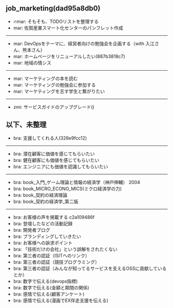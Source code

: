 job_marketing(dad95a8db0)
---

- 🔥mar: そもそも、TODOリストを整理する
- mar: 佐賀産業スマート化センターのパンフレット作成

---
- mar: DevOpsをテーマに、経営者向けの勉強会を企画する（with 入江さん、熊本さん）
- mar: ホームページをリニューアルしたい(887b3818c7)
- mar: 地域の情シス


---
- mar: マーケティングの本を読む
- mar: マーケティングの勉強会に参加する
- mar: マーケティングを志す学生と繋がりたい

---
- zmi: サービスガイドのアップグレード()

## 以下、未整理
- bra: 支援してくれる人(328e9fcc12)

---
- bra: 潜在顧客に価値を感じてもらいたい
- bra: 健在顧客にも価値を感じてもらいたい
- bra: エンジニアにも価値を認識してもらいたい

---
- bra: book_入門_ゲーム理論と情報の経済学（神戸伸輔） 2004
- bra: book_MICRO_ECONO_MICS(ミクロ経済学の力)
- bra: book_契約の経済理論
- bra: book_契約の経済学_第二版

---
- bra: お客様の声を掲載する c2a109486f
- bra: 登壇したなどの活動記録
- bra: 開発者ブログ
- bra: ブランディングしていきたい
- bra: お客様への訴求ポイント
- bra: 「技術だけの会社」という誤解をされたくない
- bra: 第三者の認証（ISITへのリンク）
- bra: 第三者の認証（競技プログラミング）
- bra: 第三者の認証（みんなが知ってるサービスを支えるOSSに貢献しているとか）
- bra: 数字で伝える(devops指標)
- bra: 数字で伝える(金額と期間の関係)
- bra: 感情で伝える(顧客アンケート)
- bra: 感情で伝える(漫画でEX伴走支援を伝える)
